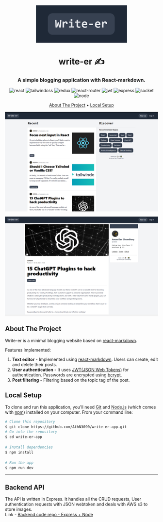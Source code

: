 <p align="center">
   <img width="300px"  src="./readme-images/banner.PNG" />
</p>
<h1 align="center">write-er ✍</h1>
<h3 align="center">A simple blogging application with React-markdown.
</h3>

<p align="center">
    <img src="https://img.shields.io/badge/react-%2320232a.svg?style=for-the-badge&logo=react&logoColor=%2361DAFB" alt=react>
    <img src="https://img.shields.io/badge/Tailwind_CSS-38B2AC?style=for-the-badge&logo=tailwind-css&logoColor=white" alt=tailwindcss>
    <img src="https://img.shields.io/badge/redux-%23593d88.svg?style=for-the-badge&logo=redux&logoColor=white" alt=redux>
    <img src="https://img.shields.io/badge/React_Router-CA4245?style=for-the-badge&logo=react-router&logoColor=white" alt=react-router>
    <img src="https://img.shields.io/badge/JWT-black?style=for-the-badge&logo=JSON%20web%20tokens" alt=jwt>
    <img src="https://img.shields.io/badge/express.js-%23404d59.svg?style=for-the-badge&logo=express&logoColor=%2361DAFB" alt=express>
    <img src="https://img.shields.io/badge/Socket.io-black?style=for-the-badge&logo=socket.io&badgeColor=010101" alt=socket>
    <img src="https://img.shields.io/badge/node.js-6DA55F?style=for-the-badge&logo=node.js&logoColor=white" alt=node>
</p>
<p align="center">
  <a href="#about-the-project">About The Project</a> •
  <a href="#local-setup">Local Setup</a>
  
</p>

<p align="center">
   <img width="700px"  src="./readme-images/preview1.PNG" />
</p>
<p align="center">
   <img width="700px" src="./readme-images/preview2.PNG" />
</p>

## About The Project
Write-er is a minimal blogging website based on [react-markdown](https://www.npmjs.com/package/react-markdown).

Features implemented:

1. **Text editor** - Implemented using [react-markdown](https://www.npmjs.com/package/react-markdown). Users can create, edit and delete their posts.
2. **User authentication** - It uses [JWT(JSON Web Tokens)](https://jwt.io/) for authentication. Passwords are encrypted using [bcrypt](https://www.npmjs.com/package/bcrypt).
3. **Post filtering** - Filtering based on the topic tag of the post.

## Local Setup

To clone and run this application, you'll need [Git](https://git-scm.com) and [Node.js](https://nodejs.org/en/download/) (which comes with [npm](http://npmjs.com)) installed on your computer. From your command line:

```bash
# Clone this repository
$ git clone https://github.com/AthN3090/write-er-app.git
# Go into the repository
$ cd write-er-app

# Install dependencies
$ npm install

# Run the app
$ npm run dev
```

---

## Backend API

The API is written in Express. It handles all the CRUD requests, User authentication requests with JSON webtoken and deals with AWS s3 to store images.<br>
Link - [Backend code repo - Express + Node](https://github.com/AthN3090/write-er-api)
